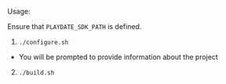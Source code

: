 Usage:

Ensure that `PLAYDATE_SDK_PATH` is defined.

1. `./configure.sh`
  - You will be prompted to provide information about the project
2. `./build.sh`

